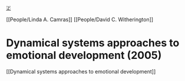 [🇿](zotero://select/groups/5641742/items/7N6PZTW2)

[[People/Linda A. Camras]] [[People/David C. Witherington]] 
# Dynamical systems approaches to emotional development (2005)

[[Dynamical systems approaches to emotional development]]